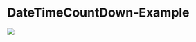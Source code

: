 # DateTimeCountDown-Example

![](http://www.mediafire.com/view/8t6yea5f86y5ksr/ezgif.com-gif-maker.gif)
